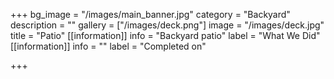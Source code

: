 +++
bg_image = "/images/main_banner.jpg"
category = "Backyard"
description = ""
gallery = ["/images/deck.png"]
image = "/images/deck.jpg"
title = "Patio"
[[information]]
info = "Backyard patio"
label = "What We Did"
[[information]]
info = ""
label = "Completed on"

+++
